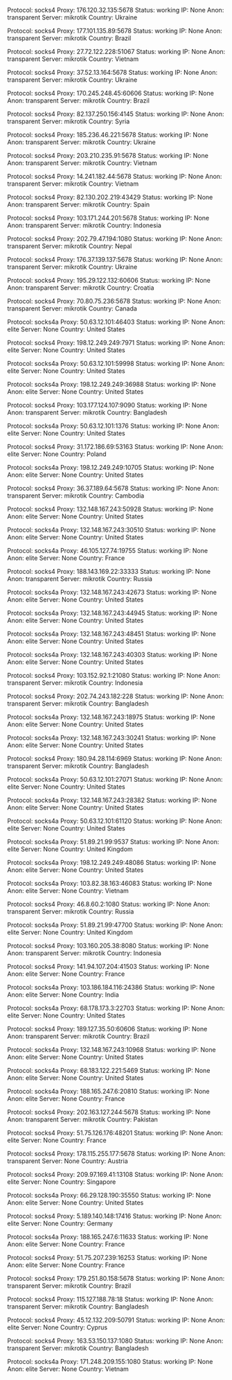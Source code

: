Protocol: socks4
Proxy: 176.120.32.135:5678
Status: working
IP: None
Anon: transparent
Server: mikrotik
Country: Ukraine

Protocol: socks4
Proxy: 177.101.135.89:5678
Status: working
IP: None
Anon: transparent
Server: mikrotik
Country: Brazil

Protocol: socks4
Proxy: 27.72.122.228:51067
Status: working
IP: None
Anon: transparent
Server: mikrotik
Country: Vietnam

Protocol: socks4
Proxy: 37.52.13.164:5678
Status: working
IP: None
Anon: transparent
Server: mikrotik
Country: Ukraine

Protocol: socks4
Proxy: 170.245.248.45:60606
Status: working
IP: None
Anon: transparent
Server: mikrotik
Country: Brazil

Protocol: socks4
Proxy: 82.137.250.156:4145
Status: working
IP: None
Anon: transparent
Server: mikrotik
Country: Syria

Protocol: socks4
Proxy: 185.236.46.221:5678
Status: working
IP: None
Anon: transparent
Server: mikrotik
Country: Ukraine

Protocol: socks4
Proxy: 203.210.235.91:5678
Status: working
IP: None
Anon: transparent
Server: mikrotik
Country: Vietnam

Protocol: socks4
Proxy: 14.241.182.44:5678
Status: working
IP: None
Anon: transparent
Server: mikrotik
Country: Vietnam

Protocol: socks4
Proxy: 82.130.202.219:43429
Status: working
IP: None
Anon: transparent
Server: mikrotik
Country: Spain

Protocol: socks4
Proxy: 103.171.244.201:5678
Status: working
IP: None
Anon: transparent
Server: mikrotik
Country: Indonesia

Protocol: socks4
Proxy: 202.79.47.194:1080
Status: working
IP: None
Anon: transparent
Server: mikrotik
Country: Nepal

Protocol: socks4
Proxy: 176.37.139.137:5678
Status: working
IP: None
Anon: transparent
Server: mikrotik
Country: Ukraine

Protocol: socks4
Proxy: 195.29.122.132:60606
Status: working
IP: None
Anon: transparent
Server: mikrotik
Country: Croatia

Protocol: socks4
Proxy: 70.80.75.236:5678
Status: working
IP: None
Anon: transparent
Server: mikrotik
Country: Canada

Protocol: socks4a
Proxy: 50.63.12.101:46403
Status: working
IP: None
Anon: elite
Server: None
Country: United States

Protocol: socks4
Proxy: 198.12.249.249:7971
Status: working
IP: None
Anon: elite
Server: None
Country: United States

Protocol: socks4a
Proxy: 50.63.12.101:59998
Status: working
IP: None
Anon: elite
Server: None
Country: United States

Protocol: socks4a
Proxy: 198.12.249.249:36988
Status: working
IP: None
Anon: elite
Server: None
Country: United States

Protocol: socks4
Proxy: 103.177.124.107:9090
Status: working
IP: None
Anon: transparent
Server: mikrotik
Country: Bangladesh

Protocol: socks4a
Proxy: 50.63.12.101:1376
Status: working
IP: None
Anon: elite
Server: None
Country: United States

Protocol: socks4
Proxy: 31.172.186.69:53163
Status: working
IP: None
Anon: elite
Server: None
Country: Poland

Protocol: socks4a
Proxy: 198.12.249.249:10705
Status: working
IP: None
Anon: elite
Server: None
Country: United States

Protocol: socks4
Proxy: 36.37.189.64:5678
Status: working
IP: None
Anon: transparent
Server: mikrotik
Country: Cambodia

Protocol: socks4
Proxy: 132.148.167.243:50928
Status: working
IP: None
Anon: elite
Server: None
Country: United States

Protocol: socks4a
Proxy: 132.148.167.243:30510
Status: working
IP: None
Anon: elite
Server: None
Country: United States

Protocol: socks4a
Proxy: 46.105.127.74:19755
Status: working
IP: None
Anon: elite
Server: None
Country: France

Protocol: socks4
Proxy: 188.143.169.22:33333
Status: working
IP: None
Anon: transparent
Server: mikrotik
Country: Russia

Protocol: socks4a
Proxy: 132.148.167.243:42673
Status: working
IP: None
Anon: elite
Server: None
Country: United States

Protocol: socks4a
Proxy: 132.148.167.243:44945
Status: working
IP: None
Anon: elite
Server: None
Country: United States

Protocol: socks4a
Proxy: 132.148.167.243:48451
Status: working
IP: None
Anon: elite
Server: None
Country: United States

Protocol: socks4a
Proxy: 132.148.167.243:40303
Status: working
IP: None
Anon: elite
Server: None
Country: United States

Protocol: socks4
Proxy: 103.152.92.1:21080
Status: working
IP: None
Anon: transparent
Server: mikrotik
Country: Indonesia

Protocol: socks4
Proxy: 202.74.243.182:228
Status: working
IP: None
Anon: transparent
Server: mikrotik
Country: Bangladesh

Protocol: socks4a
Proxy: 132.148.167.243:18975
Status: working
IP: None
Anon: elite
Server: None
Country: United States

Protocol: socks4a
Proxy: 132.148.167.243:30241
Status: working
IP: None
Anon: elite
Server: None
Country: United States

Protocol: socks4
Proxy: 180.94.28.114:6969
Status: working
IP: None
Anon: transparent
Server: mikrotik
Country: Bangladesh

Protocol: socks4a
Proxy: 50.63.12.101:27071
Status: working
IP: None
Anon: elite
Server: None
Country: United States

Protocol: socks4a
Proxy: 132.148.167.243:28382
Status: working
IP: None
Anon: elite
Server: None
Country: United States

Protocol: socks4a
Proxy: 50.63.12.101:61120
Status: working
IP: None
Anon: elite
Server: None
Country: United States

Protocol: socks4a
Proxy: 51.89.21.99:9537
Status: working
IP: None
Anon: elite
Server: None
Country: United Kingdom

Protocol: socks4a
Proxy: 198.12.249.249:48086
Status: working
IP: None
Anon: elite
Server: None
Country: United States

Protocol: socks4a
Proxy: 103.82.38.163:46083
Status: working
IP: None
Anon: elite
Server: None
Country: Vietnam

Protocol: socks4
Proxy: 46.8.60.2:1080
Status: working
IP: None
Anon: transparent
Server: mikrotik
Country: Russia

Protocol: socks4a
Proxy: 51.89.21.99:47700
Status: working
IP: None
Anon: elite
Server: None
Country: United Kingdom

Protocol: socks4
Proxy: 103.160.205.38:8080
Status: working
IP: None
Anon: transparent
Server: mikrotik
Country: Indonesia

Protocol: socks4
Proxy: 141.94.107.204:41503
Status: working
IP: None
Anon: elite
Server: None
Country: France

Protocol: socks4a
Proxy: 103.186.184.116:24386
Status: working
IP: None
Anon: elite
Server: None
Country: India

Protocol: socks4a
Proxy: 68.178.173.3:22703
Status: working
IP: None
Anon: elite
Server: None
Country: United States

Protocol: socks4
Proxy: 189.127.35.50:60606
Status: working
IP: None
Anon: transparent
Server: mikrotik
Country: Brazil

Protocol: socks4a
Proxy: 132.148.167.243:10968
Status: working
IP: None
Anon: elite
Server: None
Country: United States

Protocol: socks4a
Proxy: 68.183.122.221:5469
Status: working
IP: None
Anon: elite
Server: None
Country: United States

Protocol: socks4a
Proxy: 188.165.247.6:20810
Status: working
IP: None
Anon: elite
Server: None
Country: France

Protocol: socks4
Proxy: 202.163.127.244:5678
Status: working
IP: None
Anon: transparent
Server: mikrotik
Country: Pakistan

Protocol: socks4
Proxy: 51.75.126.176:48201
Status: working
IP: None
Anon: elite
Server: None
Country: France

Protocol: socks4
Proxy: 178.115.255.177:5678
Status: working
IP: None
Anon: transparent
Server: None
Country: Austria

Protocol: socks4
Proxy: 209.97.169.41:13108
Status: working
IP: None
Anon: elite
Server: None
Country: Singapore

Protocol: socks4a
Proxy: 66.29.128.190:35550
Status: working
IP: None
Anon: elite
Server: None
Country: United States

Protocol: socks4
Proxy: 5.189.140.148:17416
Status: working
IP: None
Anon: elite
Server: None
Country: Germany

Protocol: socks4a
Proxy: 188.165.247.6:11633
Status: working
IP: None
Anon: elite
Server: None
Country: France

Protocol: socks4
Proxy: 51.75.207.239:16253
Status: working
IP: None
Anon: elite
Server: None
Country: France

Protocol: socks4
Proxy: 179.251.80.158:5678
Status: working
IP: None
Anon: transparent
Server: mikrotik
Country: Brazil

Protocol: socks4
Proxy: 115.127.188.78:18
Status: working
IP: None
Anon: transparent
Server: mikrotik
Country: Bangladesh

Protocol: socks4
Proxy: 45.12.132.209:50791
Status: working
IP: None
Anon: elite
Server: None
Country: Cyprus

Protocol: socks4
Proxy: 163.53.150.137:1080
Status: working
IP: None
Anon: transparent
Server: mikrotik
Country: Bangladesh

Protocol: socks4a
Proxy: 171.248.209.155:1080
Status: working
IP: None
Anon: elite
Server: None
Country: Vietnam

